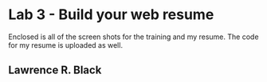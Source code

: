 # Lab 3 - Build your web resume

Enclosed is all of the screen shots for the training and my resume.  The code for my resume is uploaded as well.
## Lawrence R. Black
